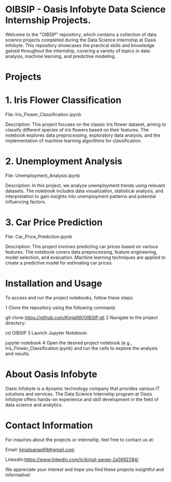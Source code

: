 # OIBSIP - Oasis Infobyte Data Science Internship Projects.
Welcome to the "OIBSIP" repository, which contains a collection of data science projects completed during the Data Science Internship at Oasis Infobyte. This repository showcases the practical skills and knowledge gained throughout the internship, covering a variety of topics in data analysis, machine learning, and predictive modeling.
# Projects
# 1. Iris Flower Classification
File: Iris_Flower_Classification.ipynb

Description: This project focuses on the classic Iris flower dataset, aiming to classify different species of iris flowers based on their features. The notebook explores data preprocessing, exploratory data analysis, and the implementation of machine learning algorithms for classification.
# 2. Unemployment Analysis
File: Unemployment_Analysis.ipynb

Description: In this project, we analyze unemployment trends using relevant datasets. The notebook includes data visualization, statistical analysis, and interpretation to gain insights into unemployment patterns and potential influencing factors.
# 3. Car Price Prediction
File: Car_Price_Prediction.ipynb

Description: This project involves predicting car prices based on various features. The notebook covers data preprocessing, feature engineering, model selection, and evaluation. Machine learning techniques are applied to create a predictive model for estimating car prices.
# Installation and Usage
To access and run the project notebooks, follow these steps:

1 Clone the repository using the following command:

git clone https://github.com/Kinjallllll/OIBSIP.git
2 Navigate to the project directory:

cd OIBSIP
3 Launch Jupyter Notebook:

jupyter notebook
4 Open the desired project notebook (e.g., Iris_Flower_Classification.ipynb) and run the cells to explore the analysis and results.

# About Oasis Infobyte
Oasis Infobyte is a dynamic technology company that provides various IT solutions and services. The Data Science Internship program at Oasis Infobyte offers hands-on experience and skill development in the field of data science and analytics.

# Contact Information
For inquiries about the projects or internship, feel free to contact us at:

Email: kinjalsanap69@gmail.com

LinkedIn:https://www.linkedin.com/in/kinjal-sanap-2a5692284/

We appreciate your interest and hope you find these projects insightful and informative!

